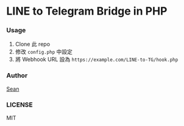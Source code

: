 # LINE to Telegram Bridge in PHP

### Usage
1. Clone 此 repo
2. 修改 `config.php` 中設定
3. 將 Webhook URL 設為 `https://example.com/LINE-to-TG/hook.php`

### Author
[Sean](https://t.me/S_ean)

### LICENSE
MIT
